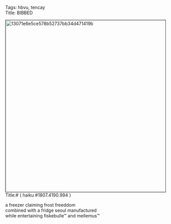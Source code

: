 Tags: hbvu, tencay  
Title: BIBBED  
  
<p><img src="https://objects.hbvu.su/blotpix/2013/03/10.jpeg" width=540 height=540 alt="13071e6e5ce578b52737bb34d471419b" border=1>
Title:# ( haiku #1807.4190.994 )  
  
a freezer claiming frost freeddom  
combined with a fridge seoul manufactured  
while entertaining fiskebulle™ and mellemus™  
